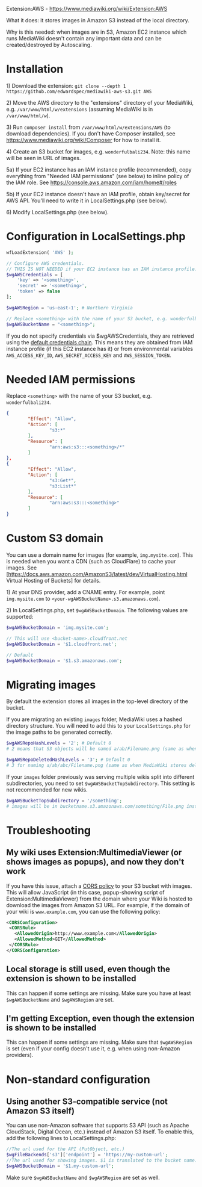 Extension:AWS - https://www.mediawiki.org/wiki/Extension:AWS

What it does: it stores images in Amazon S3 instead of the local directory.

Why is this needed: when images are in S3, Amazon EC2 instance which runs MediaWiki doesn't contain any important data and can be created/destroyed by Autoscaling.

# Installation

1\) Download the extension: `git clone --depth 1 https://github.com/edwardspec/mediawiki-aws-s3.git AWS`

2\) Move the AWS directory to the "extensions" directory of your MediaWiki, e.g. `/var/www/html/w/extensions` (assuming MediaWiki is in `/var/www/html/w`).

3\) Run `composer install` from `/var/www/html/w/extensions/AWS` (to download dependencies). If you don't have Composer installed, see https://www.mediawiki.org/wiki/Composer for how to install it.

4\) Create an S3 bucket for images, e.g. `wonderfulbali234`. Note: this name will be seen in URL of images.

5a\) If your EC2 instance has an IAM instance profile (recommended), copy everything from "Needed IAM permissions" (see below) to inline policy of the IAM role. See https://console.aws.amazon.com/iam/home#/roles

5b\) If your EC2 instance doesn't have an IAM profile, obtain key/secret for AWS API. You'll need to write it in LocalSettings.php (see below).

6\) Modify LocalSettings.php (see below).

# Configuration in LocalSettings.php

```php
wfLoadExtension( 'AWS' );

// Configure AWS credentials.
// THIS IS NOT NEEDED if your EC2 instance has an IAM instance profile.
$wgAWSCredentials = [
	'key' => '<something>',
	'secret' => '<something>',
	'token' => false
];

$wgAWSRegion = 'us-east-1'; # Northern Virginia

// Replace <something> with the name of your S3 bucket, e.g. wonderfulbali234.
$wgAWSBucketName = "<something>";
```

If you do not specify credentials via $wgAWSCredentials, they are retrieved using the [default credentials chain](https://docs.aws.amazon.com/sdk-for-php/v3/developer-guide/guide_credentials.html). This means they are obtained from IAM instance profile (if this EC2 instance has it) or from environmental variables `AWS_ACCESS_KEY_ID`, `AWS_SECRET_ACCESS_KEY` and `AWS_SESSION_TOKEN`.

# Needed IAM permissions

Replace `<something>` with the name of your S3 bucket, e.g. `wonderfulbali234`.

```json
{
        "Effect": "Allow",
        "Action": [
                "s3:*"
        ],
        "Resource": [
                "arn:aws:s3:::<something>/*"
        ]
},
{
        "Effect": "Allow",
        "Action": [
                "s3:Get*",
                "s3:List*"
        ],
        "Resource": [
                "arn:aws:s3:::<something>"
        ]
}
```

# Custom S3 domain

You can use a domain name for images (for example, `img.mysite.com`). This is needed when you want a CDN (such as CloudFlare) to cache your images. See [https://docs.aws.amazon.com/AmazonS3/latest/dev/VirtualHosting.html Virtual Hosting of Buckets] for details.

1\) At your DNS provider, add a CNAME entry. For example, point `img.mysite.com` to `<your-wgAWSBucketName>.s3.amazonaws.com`).

2\) In LocalSettings.php, set `$wgAWSBucketDomain`. The following values are supported:

```php
$wgAWSBucketDomain = 'img.mysite.com';

// This will use <bucket-name>.cloudfront.net
$wgAWSBucketDomain = '$1.cloudfront.net';

// Default
$wgAWSBucketDomain = '$1.s3.amazonaws.com';
```

# Migrating images

By default the extension stores all images in the top-level directory of the bucket.

If you are migrating an existing `images` folder, MediaWiki uses a hashed directory structure. You will need to add this to your `LocalSettings.php` for the image paths to be generated correctly.

```php
$wgAWSRepoHashLevels = '2'; # Default 0
# 2 means that S3 objects will be named a/ab/Filename.png (same as when MediaWiki stores files in local directories)

$wgAWSRepoDeletedHashLevels = '3'; # Default 0
# 3 for naming a/ab/abc/Filename.png (same as when MediaWiki stores deleted files in local directories)
```

If your `images` folder previously was serving multiple wikis split into different subdirectories, you need to set `$wgAWSBucketTopSubdirectory`. This setting is not recommended for new wikis.

```php
$wgAWSBucketTopSubdirectory = '/something';
# images will be in bucketname.s3.amazonaws.com/something/File.png instead of bucketname.s3.amazonaws.com/File.png.
```

# Troubleshooting

## My wiki uses Extension:MultimediaViewer (or shows images as popups), and now they don't work

If you have this issue, attach a [CORS policy](https://docs.aws.amazon.com/AmazonS3/latest/dev/cors.html) to your S3 bucket with images.
This will allow JavaScript (in this case, popup-showing script of Extension:MultimediaViewer) from the domain where your Wiki is hosted to download the images from Amazon S3 URL. For example, if the domain of your wiki is `www.example.com`, you can use the following policy:
```xml
<CORSConfiguration>
 <CORSRule>
   <AllowedOrigin>http://www.example.com</AllowedOrigin>
   <AllowedMethod>GET</AllowedMethod>
 </CORSRule>
</CORSConfiguration>
```

## Local storage is still used, even though the extension is shown to be installed

This can happen if some settings are missing. Make sure you have at least `$wgAWSBucketName` and `$wgAWSRegion` are set.

## I'm getting Exception, even though the extension is shown to be installed

This can happen if some settings are missing. Make sure that `$wgAWSRegion` is set (even if your config doesn't use it, e.g. when using non-Amazon providers).

# Non-standard configuration

## Using another S3-compatible service (not Amazon S3 itself)

You can use non-Amazon software that supports S3 API (such as Apache CloudStack, Digital Ocean, etc.) instead of Amazon S3 itself. To enable this, add the following lines to LocalSettings.php:

```php
//The url used for the API (PutObject, etc.)
$wgFileBackends['s3']['endpoint'] = 'https://my-custom-url';
//The url used for showing images. $1 is translated to the bucket name.
$wgAWSBucketDomain = '$1.my-custom-url';
```

Make sure `$wgAWSBucketName` and `$wgAWSRegion` are set as well.
